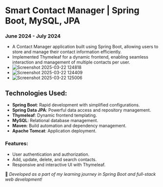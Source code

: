 # Smart Contact Manager | Spring Boot, MySQL, JPA

### June 2024 - July 2024

- A Contact Manager application built using Spring Boot, allowing users to store and manage their contact information efficiently.
- Implemented Thymeleaf for a dynamic frontend, enabling seamless interaction and management of multiple contacts per user.
- ![Screenshot 2025-03-22 124818](https://github.com/user-attachments/assets/13db233e-b252-4ae7-a53e-bbbefe0afe73)
- ![Screenshot 2025-03-22 124409](https://github.com/user-attachments/assets/97f7a8c9-60cf-4d10-ba56-1baddf807653)
- ![Screenshot 2025-03-22 125006](https://github.com/user-attachments/assets/34179378-6da3-42c0-8198-ad4e877bc10d)


## Technologies Used:
- **Spring Boot**: Rapid development with simplified configurations.
- **Spring Data JPA**: Powerful data access and repository management.
- **Thymeleaf**: Dynamic frontend templating.
- **MySQL**: Relational database management.
- **Maven**: Build automation and dependency management.
- **Apache Tomcat**: Application deployment.

### Features:
- User authentication and authorization.
- Add, update, delete, and search contacts.
- Responsive and interactive UI with Thymeleaf.

🚀 *Developed as a part of my learning journey in Spring Boot and full-stack web development!*

